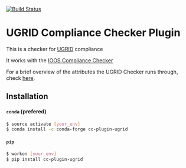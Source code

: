 [![Build Status](https://travis-ci.org/ioos/cc-checker-ugrid.svg?branch=master)](https://travis-ci.org/ioos/cc-checker-ugrid)

# UGRID Compliance Checker Plugin

This is a checker for [UGRID](http://ugrid-conventions.github.io/ugrid-conventions) compliance

It works with the [IOOS Compliance Checker](https://github.com/ioos/compliance-checker)

For a brief overview of the attributes the UGRID Checker runs through, check [here](/checks.md).


## Installation

#### `conda` (prefered)

```bash
$ source activate [your_env]
$ conda install -c conda-forge cc-plugin-ugrid
```

#### `pip`

```bash
$ workon [your_env]
$ pip install cc-plugin-ugrid
```
